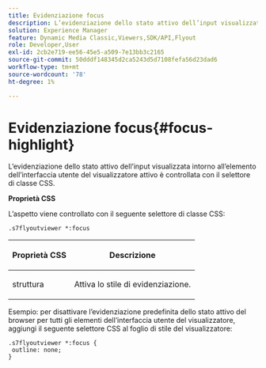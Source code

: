 ```yaml
---
title: Evidenziazione focus
description: L’evidenziazione dello stato attivo dell’input visualizzata intorno all’elemento dell’interfaccia utente del visualizzatore attivo è controllata con il selettore di classe CSS.
solution: Experience Manager
feature: Dynamic Media Classic,Viewers,SDK/API,Flyout
role: Developer,User
exl-id: 2cb2e719-ee56-45e5-a509-7e13bb3c2165
source-git-commit: 50dddf148345d2ca5243d5d7108fefa56d23dad6
workflow-type: tm+mt
source-wordcount: '78'
ht-degree: 1%

---
```


# Evidenziazione focus{#focus-highlight}

L’evidenziazione dello stato attivo dell’input visualizzata intorno all’elemento dell’interfaccia utente del visualizzatore attivo è controllata con il selettore di classe CSS.

<!--<a id="section_061E550C1C1D4DB2BD663A898895B38C"></a>-->

**Proprietà CSS**

L’aspetto viene controllato con il seguente selettore di classe CSS:

```
.s7flyoutviewer *:focus
```

<table id="table_94EE3F5BBE4547C0B4943471CEE7EDE4"> 
 <thead> 
  <tr> 
   <th colname="col1" class="entry"> <p> Proprietà CSS </p> </th> 
   <th colname="col2" class="entry"> <p>Descrizione </p> </th> 
  </tr> 
 </thead>
 <tbody> 
  <tr> 
   <td colname="col1"> <p> <span class="codeph"> struttura </span> </p> </td> 
   <td colname="col2"> <p>Attiva lo stile di evidenziazione. </p> </td> 
  </tr> 
 </tbody> 
</table>

Esempio: per disattivare l’evidenziazione predefinita dello stato attivo del browser per tutti gli elementi dell’interfaccia utente del visualizzatore, aggiungi il seguente selettore CSS al foglio di stile del visualizzatore:

```
.s7flyoutviewer *:focus { 
 outline: none; 
}
```
